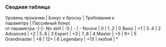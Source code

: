 ### Сводная таблица
Уровень прокачки | Бонус к броску | Требования к <br> параметру | Пассивный бонус <br> от параметра
-|-|-
No skill | -5 | - | -
Novice | 0 | 1..2 | 0
Basic | +1 | 3..4 | 2
Advanced | +2 | 5..6 | 3
Expert | +3 | 7..8 | 4
Master | +5 | 9+ | 5
Grandmaster | +8 | 12+ | 6
Legendary | +13 | любой | *
